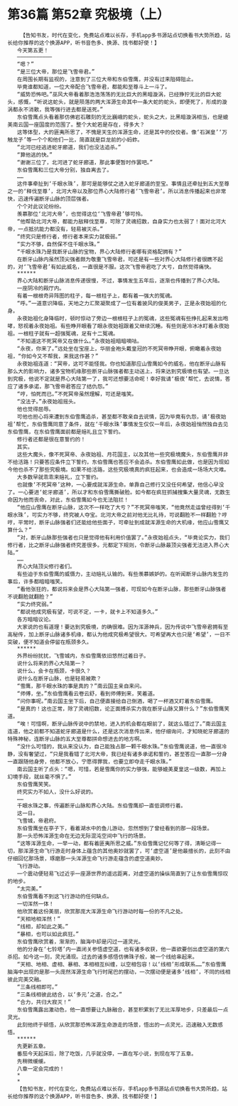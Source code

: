 # 第36篇 第52章 究极境（上）
        【告知书友，时代在变化，免费站点难以长存，手机app多书源站点切换看书大势所趋，站长给你推荐的这个换源APP，听书音色多、换源、找书都好使！】
       今天第五更！
       ———————————
       “嗯？”
       “是三位大帝，那位是飞雪帝君。”
       在周围长期有监视的，注意到了三位大帝和东伯雪鹰，并没有过来阻碍阻止。
       毕竟谁都知道，一位大帝配合飞雪帝君，都能和至尊斗上一斗了。
       “威势恐怖吧。”巫风大帝看着那浩浩荡荡的无比巨大的黑暗漩涡，已经狰狞无比的巨大蛇头，感慨，“听说这蛇头，就是陨落的两大浑源生命其中一条大蛇的蛇头，即便死了，形成的漩涡都永不消散，我等强行进去都是送死。”
       东伯雪鹰点头看着那仿佛岩石雕刻的无比巍峨的蛇头，蛇头之大，比黑暗漩涡相当，也是媲美南云国一座国度的范围了。整个大蛇若是存在，得多大？
       这等体型，大的匪夷所思了，不愧是天生的浑源生命，还是其中的佼佼者。像‘石渊皇’‘万触龙子’等一个个和他们一比，简直就是巨龙前的小蚂蚱。
       “北河已经逃进蛇牙廊道，我们也没法追杀。”
       “算他逃的快。”
       “谢谢三位了，北河进了蛇牙廊道，那此事便暂时作罢吧。”
       东伯雪鹰和三位大帝分别，独自离去了。
       ……
       这件事牵扯到‘千眼水珠’，那可是能够仗之进入蛇牙廊道的至宝。事情且还牵扯到五大至尊之一的‘释伐至尊’，北河大帝以及那位界心大陆修行者‘飞雪帝君’。所以消息传播起来也非常快，迅速传遍断牙山脉的顶层强者。
       个个对此议论纷纷。
       羡慕那位‘北河大帝’，也觉得这位‘飞雪帝君’够可怜。
       “他帮助北河大帝，都能力敌释伐至尊，可除了灵魂招数，自身实力也太弱了！面对北河大帝，一点抵抗能力都没有，轻易被灭杀。”
       “终究只是修行者，修行者本来实力就极弱。”
       “实力不够，自然保不住千眼水珠。”
       “千眼水珠乃是我断牙山脉的宝物，界心大陆修行者哪有资格配拥有？”
       在断牙山脉内虽然顶尖强者颇为敬重飞雪帝君，可还是有一些对界心大陆修行者很瞧不起的，对‘飞雪帝君’有如此威名，一直很是不服。这次飞雪帝君吃了大亏，自然觉得痛快。
       ******
       界心大陆和断牙山脉消息传递很慢，不过，事情发生五年后，逐渐也传播到了界心大陆。
       一座阴冷的殿厅内。
       有着一根根奇异阵图的柱子，每一根柱子上，都有着一强大的冤魂。
       “呼。”一道意识降临，天地之力汇聚凝聚成了一位有着披风的俊美男子，正是永夜始祖的化身。
       永夜始祖化身降临时，顿时惊动了旁边一根根柱子上的冤魂，这些冤魂有些挣扎起来发出咆哮，怒视着永夜始祖。有些睁开眼看了眼永夜始祖跟着又继续沉睡。有些则是冷冰冰盯着永夜始祖。一根柱子就有一超强冤魂，足有十二冤魂。
       “不知道这不死冥帝又在做什么。”永夜始祖暗暗嘀咕。
       “永夜，你来了。”远处坐在宝座上，华丽金袍头戴皇冠的不死冥帝睁开眼，俯瞰着永夜始祖，“你如今又不帮我，来我这作甚？”
       永夜始祖连道：“冥帝，这可不能怪我。你也知道那应山雪鹰如今的威名，他在断牙山脉有那么大的影响力，诸多宝物机缘那些断牙山脉强者都主动送上，将来达到究极境也有望。一旦达到究极，他说不定就是界心大陆第一了，我可还想要活命呢！幸好我请‘极夜’帮忙，去说情，答应了诸多承诺，那飞雪帝君答应了结仇怨。”
       “哼，怕死而已。”不死冥帝虽然理解，可还是嗤笑。
       “没法子。”永夜始祖摇头。
       他也觉得屈辱。
       可他也担心将来遭到东伯雪鹰追杀，甚至都不敢亲自去说情，因为毕竟有仇怨，请‘极夜始祖’帮忙，东伯雪鹰同意了条件，就在‘千眼水珠’事情发生仅仅一年后，永夜始祖悄然独自去见东伯雪鹰，在东伯雪鹰面前都是赔礼且立下誓约。
       修行者还都是很在意誓约的！
       其实。
       这些大魔头，像不死冥帝、永夜始祖、月花国主，以及其他一些究极境魔头，东伯雪鹰并非不给活路！只要答应条件立下誓约，东伯雪鹰也答应不会追杀。东伯雪鹰如此做，也是因为现如今他也杀不了那些究极境。如果不给活路，这些究极境真的疯狂起来，也会造成一场场大灾难。
       大多数早就乖乖来赔礼，立下誓约。
       也就像‘不死冥帝’这种，一心要成就浑源生命。单靠自己修行又没任何希望，他信心早没了。一心要进‘蛇牙廊道’，所以才和东伯雪鹰撕破脸。如今都在疯狂抓捕搜集大量灵魂，无数生命因为他而丧命，对此，东伯雪鹰如今也无法阻拦！
       “他应山雪鹰在断牙山脉，这次不一样吃了大亏？”不死冥帝嗤笑，“他竟然走运曾经得到‘千眼水珠’，可实力不够，终究被人夺宝。北河大帝之前对他无比礼待，可说翻脸不一样翻脸？哼哼，平常时，断牙山脉强者们还能给他些面子，可牵扯到成就浑源生命的大机缘，他应山雪鹰又算什么？”
       “对，断牙山脉那些强者也只是觉得他有利用价值罢了。”永夜始祖点头，“毕竟论实力，我们修行者，比之断牙山脉强者终究差很多。元都定下规则，令断牙山脉最顶尖强者无法进入界心大陆。”
       ……
       界心大陆顶尖修行者们。
       有些迫于东伯雪鹰的威慑力，主动赔礼认输的。有些羡慕嫉妒的。在听闻断牙山脉内发生的事后，许多都暗暗嗤笑。
       “看他张狂的，都说将来会是界心大陆第一强者，可现如今在断牙山脉，那些断牙山脉强者不说翻脸就翻脸？”
       “实力终究弱。”
       “都说他成究极有望，可说不定，一卡，就卡上不知道多久。”
       各方暗暗议论。
       大家说的也有道理！要达到究极境，的确很难。因为浑源神兵，因为传说中飞雪帝君拥有至高秘传，加上断牙山脉诸多机缘，都认为他成究极希望很大。可希望再大也只是‘希望’，一日不突破，便不知道会停留在瓶颈多久。
       ******
       外界纷纷扰扰，飞雪城内，东伯雪鹰依旧悠然过着日子。
       说什么将来的界心大陆第一？
       说什么，会卡在瓶颈，卡很久？
       说什么在断牙山脉，也是轻易被欺？
       “雪鹰，那千眼水珠的事是真的？”南云国主亲自来问。
       “师傅，坐。”东伯雪鹰看云卷云舒，看到师傅到来，笑着道。
       “问你事呢。”南云国主坐下后，自己便直接给自己倒酒，喝了一杯酒又盯着东伯雪鹰。
       “是真的！这也正常，除了灵魂招数，论正面搏杀实力我在断牙山脉又算什么？”东伯雪鹰笑道。
       “唉！可惜啊，断牙山脉传说中的禁地，进入的机会都在眼前了，就这么错过了。”南云国主连道，他之前都不知道蛇牙廊道是什么，还是这次消息传出来，他仔细询问，才知晓蛇牙廊道的特殊神秘，连断牙山脉的五大至尊都拼命想进去的地方啊。
       “没什么可惜的，我从来没认为，自己能独占那一颗千眼水珠。”东伯雪鹰说道，他一直很冷静，没有奢望过，“只是我看错了北河大帝，我已经有诸多承诺和誓约，甚至答应一直那一分身一直跟随他身旁，他都不放心，宁愿得罪我，也要立即夺走千眼水珠。”
       南云国主听了点头：“嗯，可惜，若是雪鹰你的实力够强，能够媲美夏皇这一级数，再加上幻境手段，就丝毫不惧了。”
       东伯雪鹰笑笑。
       终究实力不如人，没什么好说的。
       ……
       千眼水珠之事，传遍断牙山脉和界心大陆。东伯雪鹰却一直低调修行着。
       这一日。
       飞雪城，帝君府。
       东伯雪鹰坐在亭子下，看着湖水中的鱼儿游动，忽然想到了曾经看到的那一段场景。
       那一头恐怖浑源生命在无边无际混沌空间中飞行的场景。
       “这等浑源生命，一举一动，都有着匪夷所思之威。”东伯雪鹰记忆何等了得，清晰记得一切，那浑源生命飞行游走时身体上蕴含的其他奥妙就罢了，可‘虚空道’是他最擅长的，此刻不由仔细回忆那场景，琢磨那一头浑源生命飞行游走蕴含的虚空道奥妙。
       飞行游动。
       一个震动便轻易飞过近乎一座源世界的遥远距离，对虚空道的操纵简直到了让东伯雪鹰惊叹的地步。
       “太完美。”
       东伯雪鹰看不到这飞行游动的任何缺点。
       一切浑然一体！
       他欣赏着这份美丽，欣赏那庞大浑源生命飞行游动时每一份的不凡之处。
       “天相地相浑然！”
       “线相，却如此之美。”
       “暴相，也可以如此疯狂。”
       东伯雪鹰欣赏着，渐渐的，脑海中却是闪过一道灵光。
       他的分身在‘七铃塔’内一直闭关参悟虚空道，也有诸多收获，他一直欲要创出虚空道的第六杀招。如今这一刻，灵光涌现。过去的诸多感悟仿佛珠子般，被一个线给串起来。
       “天相、地相、虚相、暴相、本相相互纠缠，以空相包容！以‘线相’形成联系……”东伯雪鹰脑海中出现的是那一头庞然浑源生命飞行时尾巴的摆动，一次摆动便是诸多‘线相’，不同的线相彼此完美交融。
       “三条线相即可。”
       “三条线相彼此结合，以‘多元’之道，合之。”
       “合力，共归大寂灭！”
       东伯雪鹰露出激动色，他一直想要让九脉融合，甚至积累到了无比浑厚地步，只差最后一点灵光。
       此刻他终于顿悟，从欣赏那恐怖浑源生命游走的场景，悟出的一点灵光，迅速融入无数感悟。
       ******
       先更新五章。
       番茄今天起床后，除了吃饭，几乎就没停，一直在写小说，到现在写了五章。
       先稍微缓缓。
       八章一定会完成的！
       *
       *
       【告知书友，时代在变化，免费站点难以长存，手机app多书源站点切换看书大势所趋，站长给你推荐的这个换源APP，听书音色多、换源、找书都好使！】